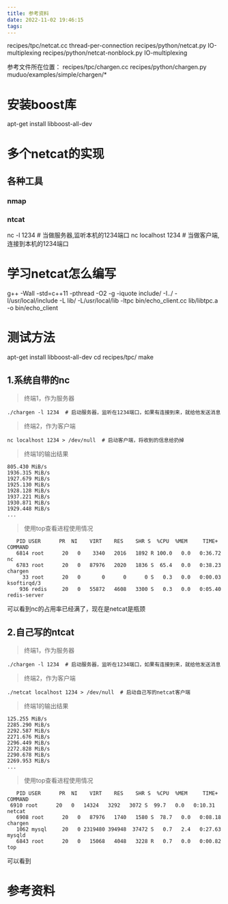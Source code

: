 ```yaml
---
title: 参考资料
date: 2022-11-02 19:46:15
tags:
---
```



recipes/tpc/netcat.cc  thread-per-connection
recipes/python/netcat.py IO-multiplexing
recipes/python/netcat-nonblock.py IO-multiplexing

参考文件所在位置：
recipes/tpc/chargen.cc
recipes/python/chargen.py
muduo/examples/simple/chargen/*

# 安装boost库
apt-get install libboost-all-dev

# 多个netcat的实现



## 各种工具
### nmap
### ntcat
nc -l 1234 # 当做服务器,监听本机的1234端口
nc localhost 1234 # 当做客户端,连接到本机的1234端口

# 学习netcat怎么编写
g++ -Wall -std=c++11 -pthread -O2 -g -iquote include/ -I../ -I/usr/local/include  -L lib/ -L/usr/local/lib -ltpc  bin/echo_client.cc lib/libtpc.a   -o bin/echo_client


# 测试方法
apt-get install libboost-all-dev
cd recipes/tpc/
make

## 1.系统自带的nc
> 终端1，作为服务器

```./chargen -l 1234  # 启动服务器，监听在1234端口，如果有连接到来，就给他发送消息```

> 终端2，作为客户端

```nc localhost 1234 > /dev/null  # 启动客户端，将收到的信息给扔掉```

> 终端1的输出结果

```
805.430 MiB/s
1936.315 MiB/s
1927.679 MiB/s
1925.130 MiB/s
1928.128 MiB/s
1937.221 MiB/s
1930.871 MiB/s
1929.448 MiB/s
...
```

> 使用top查看进程使用情况
```
   PID USER      PR  NI    VIRT    RES    SHR S  %CPU  %MEM     TIME+ COMMAND
   6814 root      20   0    3340   2016   1892 R 100.0   0.0   0:36.72 nc
   6783 root      20   0   87976   2020   1836 S  65.4   0.0   0:38.23 chargen
     33 root      20   0       0      0      0 S   0.3   0.0   0:00.03 ksoftirqd/3
    936 redis     20   0   55872   4608   3300 S   0.3   0.0   0:05.40 redis-server
```
可以看到nc的占用率已经满了，现在是netcat是瓶颈

## 2.自己写的ntcat
> 终端1，作为服务器

```./chargen -l 1234  # 启动服务器，监听在1234端口，如果有连接到来，就给他发送消息```

> 终端2，作为客户端

```./netcat localhost 1234 > /dev/null  # 启动自己写的netcat客户端```

> 终端1的输出结果

```
125.255 MiB/s
2285.290 MiB/s
2292.587 MiB/s
2271.676 MiB/s
2296.449 MiB/s
2272.828 MiB/s
2290.678 MiB/s
2269.953 MiB/s
...
```
> 使用top查看进程使用情况
```
   PID USER      PR  NI    VIRT    RES    SHR S  %CPU  %MEM     TIME+ COMMAND
 6910 root      20   0   14324   3292   3072 S  99.7   0.0   0:10.31 netcat
   6908 root      20   0   87976   1740   1580 S  78.7   0.0   0:08.18 chargen
   1062 mysql     20   0 2319480 394948  37472 S   0.7   2.4   0:27.63 mysqld
   6843 root      20   0   15068   4048   3228 R   0.7   0.0   0:00.82 top
```
可以看到


# 参考资料




